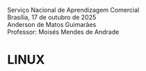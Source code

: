 Serviço Nacional de Aprendizagem Comercial  
Brasília, 17 de outubro de 2025  
Anderson de Matos Guimarães  
Professor: Moisés Mendes de Andrade

# LINUX

